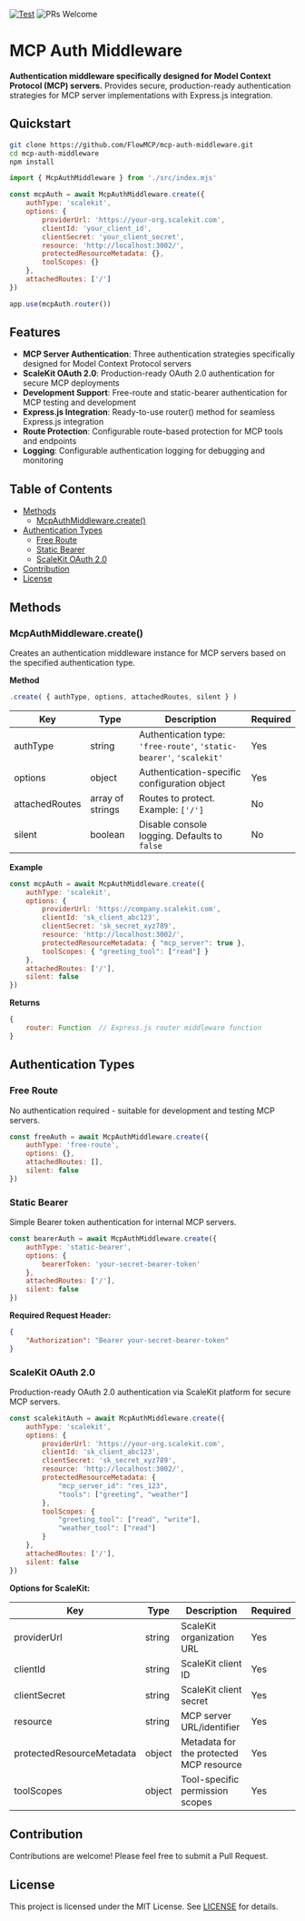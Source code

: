 [![Test](https://img.shields.io/github/actions/workflow/status/FlowMCP/mcp-auth-middleware/test-on-release.yml)](https://github.com/FlowMCP/mcp-auth-middleware/actions) ![PRs Welcome](https://img.shields.io/badge/PRs-welcome-brightgreen.svg)

# MCP Auth Middleware

**Authentication middleware specifically designed for Model Context Protocol (MCP) servers.** Provides secure, production-ready authentication strategies for MCP server implementations with Express.js integration.

## Quickstart

```bash
git clone https://github.com/FlowMCP/mcp-auth-middleware.git
cd mcp-auth-middleware
npm install
```

```javascript
import { McpAuthMiddleware } from './src/index.mjs'

const mcpAuth = await McpAuthMiddleware.create({
    authType: 'scalekit',
    options: {
        providerUrl: 'https://your-org.scalekit.com',
        clientId: 'your_client_id',
        clientSecret: 'your_client_secret',
        resource: 'http://localhost:3002/',
        protectedResourceMetadata: {},
        toolScopes: {}
    },
    attachedRoutes: ['/']
})

app.use(mcpAuth.router())
```

## Features

- **MCP Server Authentication**: Three authentication strategies specifically designed for Model Context Protocol servers
- **ScaleKit OAuth 2.0**: Production-ready OAuth 2.0 authentication for secure MCP deployments
- **Development Support**: Free-route and static-bearer authentication for MCP testing and development
- **Express.js Integration**: Ready-to-use router() method for seamless Express.js integration
- **Route Protection**: Configurable route-based protection for MCP tools and endpoints
- **Logging**: Configurable authentication logging for debugging and monitoring

## Table of Contents

- [Methods](#methods)
  - [McpAuthMiddleware.create()](#mcpauthmiddlewarecreate)
- [Authentication Types](#authentication-types)
  - [Free Route](#free-route)
  - [Static Bearer](#static-bearer)
  - [ScaleKit OAuth 2.0](#scalekit-oauth-20)
- [Contribution](#contribution)
- [License](#license)

## Methods

### McpAuthMiddleware.create()

Creates an authentication middleware instance for MCP servers based on the specified authentication type.

**Method**
```javascript
.create( { authType, options, attachedRoutes, silent } )
```

| Key | Type | Description | Required |
|-----|------|-------------|----------|
| authType | string | Authentication type: `'free-route'`, `'static-bearer'`, `'scalekit'` | Yes |
| options | object | Authentication-specific configuration object | Yes |
| attachedRoutes | array of strings | Routes to protect. Example: `['/']` | No |
| silent | boolean | Disable console logging. Defaults to `false` | No |

**Example**
```javascript
const mcpAuth = await McpAuthMiddleware.create({
    authType: 'scalekit',
    options: {
        providerUrl: 'https://company.scalekit.com',
        clientId: 'sk_client_abc123',
        clientSecret: 'sk_secret_xyz789',
        resource: 'http://localhost:3002/',
        protectedResourceMetadata: { "mcp_server": true },
        toolScopes: { "greeting_tool": ["read"] }
    },
    attachedRoutes: ['/'],
    silent: false
})
```

**Returns**
```javascript
{
    router: Function  // Express.js router middleware function
}
```

## Authentication Types

### Free Route

No authentication required - suitable for development and testing MCP servers.

```javascript
const freeAuth = await McpAuthMiddleware.create({
    authType: 'free-route',
    options: {},
    attachedRoutes: [],
    silent: false
})
```

### Static Bearer

Simple Bearer token authentication for internal MCP servers.

```javascript
const bearerAuth = await McpAuthMiddleware.create({
    authType: 'static-bearer',
    options: {
        bearerToken: 'your-secret-bearer-token'
    },
    attachedRoutes: ['/'],
    silent: false
})
```

**Required Request Header:**
```json
{
    "Authorization": "Bearer your-secret-bearer-token"
}
```

### ScaleKit OAuth 2.0

Production-ready OAuth 2.0 authentication via ScaleKit platform for secure MCP servers.

```javascript
const scalekitAuth = await McpAuthMiddleware.create({
    authType: 'scalekit',
    options: {
        providerUrl: 'https://your-org.scalekit.com',
        clientId: 'sk_client_abc123',
        clientSecret: 'sk_secret_xyz789',
        resource: 'http://localhost:3002/',
        protectedResourceMetadata: {
            "mcp_server_id": "res_123",
            "tools": ["greeting", "weather"]
        },
        toolScopes: {
            "greeting_tool": ["read", "write"],
            "weather_tool": ["read"]
        }
    },
    attachedRoutes: ['/'],
    silent: false
})
```

**Options for ScaleKit:**

| Key | Type | Description | Required |
|-----|------|-------------|----------|
| providerUrl | string | ScaleKit organization URL | Yes |
| clientId | string | ScaleKit client ID | Yes |
| clientSecret | string | ScaleKit client secret | Yes |
| resource | string | MCP server URL/identifier | Yes |
| protectedResourceMetadata | object | Metadata for the protected MCP resource | Yes |
| toolScopes | object | Tool-specific permission scopes | Yes |

## Contribution

Contributions are welcome! Please feel free to submit a Pull Request.

## License

This project is licensed under the MIT License. See [LICENSE](./LICENSE) for details.